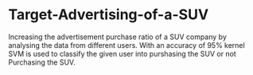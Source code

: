 # Target-Advertising-of-a-SUV
Increasing the advertisement purchase ratio of a SUV company by analysing the data from different users. With an accuracy of 95% kernel SVM is used to classify the given user into purshasing the SUV or not Purchasing the SUV.
